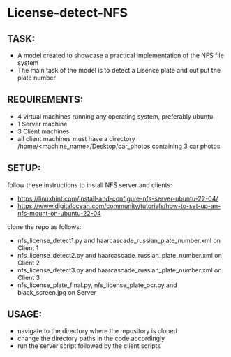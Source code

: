 # License-detect-NFS
TASK:
-
- A model created to showcase a practical implementation of the NFS file system
- The main task of the model is to detect a Lisence plate and out put the plate number 

REQUIREMENTS:
-

- 4 virtual machines running any operating system, preferably ubuntu
- 1 Server machine
- 3 Client machines
- all client machines must have a directory /home/<machine_name>/Desktop/car_photos containing 3 car photos

SETUP:
-

follow these instructions to install NFS server and clients:
- https://linuxhint.com/install-and-configure-nfs-server-ubuntu-22-04/
- https://www.digitalocean.com/community/tutorials/how-to-set-up-an-nfs-mount-on-ubuntu-22-04

clone the repo as follows:
- nfs_license_detect1.py and haarcascade_russian_plate_number.xml on Client 1
- nfs_license_detect2.py and haarcascade_russian_plate_number.xml on Client 2
- nfs_license_detect3.py and haarcascade_russian_plate_number.xml on Client 3
- nfs_license_plate_final.py, nfs_license_plate_ocr.py and black_screen.jpg on Server

USAGE:
-

- navigate to the directory where the repository is cloned
- change the directory paths in the code accordingly
- run the server script followed by the client scripts
  
  
  
